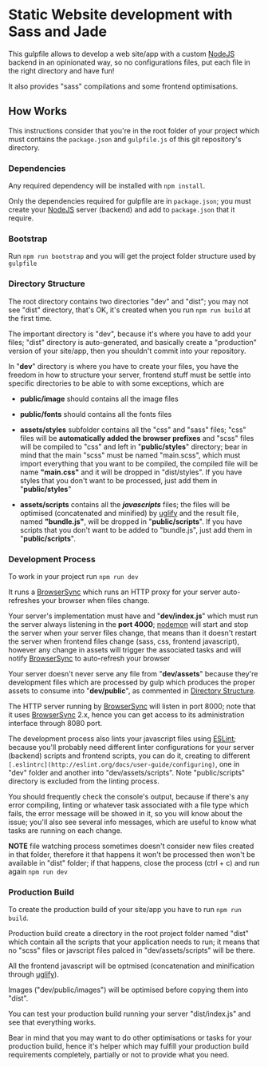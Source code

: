 Static Website development with Sass and Jade
=============================================

This gulpfile allows to develop a web site/app with a custom [NodeJS](https://nodejs.org/) backend in an opinionated way, so no configurations files, put each file in the right directory and have fun!

It also provides "sass" compilations and some frontend optimisations.

## How Works

This instructions consider that you're in the root folder of your project which must contains the `package.json` and `gulpfile.js` of this git repository's directory.

### Dependencies

Any required dependency will be installed with `npm install`.

Only the dependencies required for gulpfile are in `package.json`; you must create your [NodeJS](https://nodejs.org/) server (backend) and add to `package.json` that it require.

### Bootstrap

Run `npm run bootstrap` and you will get the project folder structure used by `gulpfile`

### Directory Structure

The root directory contains two directories "dev" and "dist"; you may not see "dist" directory, that's OK, it's created when you run `npm run build` at the first time.

The important directory is "dev", because it's where you have to add your files; "dist" directory is auto-generated, and basically create a "production" version of your site/app, then you shouldn't commit into your repository.

In "__dev__" directory is where you have to create your files, you have the freedom in how to structure your server, frontend stuff must be settle into specific directories to be able to  with some exceptions, which are

* __public/image__ should contains all the image files
* __public/fonts__ should contains all the fonts files
* __assets/styles__ subfolder contains all the "css" and "sass" files; "css" files will be __automatically added the browser prefixes__ and "scss" files will be compiled to "css" and left in "__public/styles__" directory; bear in mind that the main "scss" must be named "main.scss", which must import everything that you want to be compiled, the compiled file will be name __"main.css"__ and it will be dropped in "dist/styles".
  If you have styles that you don't want to be processed, just add them in "__public/styles__"
   
* __assets/scripts__ contains all the ___javascripts___ files; the files will be optimised (concatenated and minified) by [uglify](https://github.com/mishoo/UglifyJS) and the result file, named __"bundle.js"__, will be dropped in "__public/scripts__".
  If you have scripts that you don't want to be added to "bundle.js", just add them in "__public/scripts__".


### Development Process

To work in your project run `npm run dev`

It runs a [BrowserSync](http://www.browsersync.io/) which runs an HTTP proxy for your server auto-refreshes your browser when files change.

Your server's implementation must have and "__dev/index.js__" which must run the server always listening in the __port 4000__; [nodemon](https://github.com/remy/nodemon) will start and stop the server when your server files change, that means than it doesn't restart the server when frontend files change (sass, css, frontend javascript), however any change in assets will trigger the associated tasks and will notify [BrowserSync](http://www.browsersync.io/) to auto-refresh your browser

Your server doesn't never serve any file from "__dev/assets__" because they're development files which are processed by gulp which produces the proper assets to consume into "__dev/public__", as commented in [Directory Structure](#directory-structure).

The HTTP server running by [BrowserSync](http://www.browsersync.io/) will listen in port 8000; note that it uses [BrowserSync](http://www.browsersync.io/) 2.x, hence you can get access to its administration interface through 8080 port.

The development process also lints your javascript files using [ESLint](http://eslint.org/); because you'll probably need different linter configurations for your server (backend) scripts and frontend scripts, you can do it, creating to different `[.eslintrc](http://eslint.org/docs/user-guide/configuring)`, one in "dev" folder and another into "dev/assets/scripts". Note "public/scripts" directory is excluded from the linting process.

You should frequently check the console's output, because if there's any error compiling, linting or whatever task associated with a file type which fails, the error message will be showed in it, so you will know about the issue; you'll also see several info messages, which are useful to know what tasks are running on each change.

__NOTE__ file watching process sometimes doesn't consider new files created in that folder, therefore it that happens it won't be processed then won't be available in "dist" folder; if that happens, close the process (ctrl + c) and run again `npm run dev`


### Production Build

To create the production build of your site/app you have to run `npm run build`.

Production build create a directory in the root project folder named "dist" which contain all the scripts that your application needs to run; it means that no "scss" files or javscript files palced in "dev/assets/scripts" will be there.

All the frontend javascript will be optmised (concatenation and minification through [uglify](https://github.com/mishoo/UglifyJS)).

Images ("dev/public/images") will be optimised before copying them into "dist".

You can test your production build running your server "dist/index.js" and see that everything works.

Bear in mind that you may want to do other optimisations or tasks for your production build, hence it's helper which may fulfill your production build requirements completely, partially or not to provide what you need.
